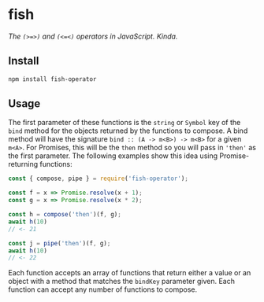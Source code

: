 # fish
_The `(>=>)` and `(<=<)` operators in JavaScript. Kinda._

## Install
```bash
npm install fish-operator
```

## Usage
The first parameter of these functions is the `string` or `Symbol` key of the `bind` method for the objects returned by the functions to compose. A bind method will have the signature `bind :: (A -> m<B>) -> m<B>` for a given `m<A>`. For Promises, this will be the `then` method so you will pass in `'then'` as the first parameter. The following examples show this idea using Promise-returning functions:

```javascript
const { compose, pipe } = require('fish-operator');

const f = x => Promise.resolve(x + 1);
const g = x => Promise.resolve(x * 2);

const h = compose('then')(f, g);
await h(10)
// <- 21

const j = pipe('then')(f, g);
await h(10)
// <- 22
```

Each function accepts an array of functions that return either a value or an object with a method that matches the `bindKey` parameter given. Each function can accept any number of functions to compose.
